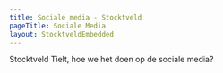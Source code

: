 ```yaml
---
title: Sociale media - Stocktveld
pageTitle: Sociale Media
layout: StocktveldEmbedded
---
```

Stocktveld Tielt, hoe we het doen op de sociale media?
